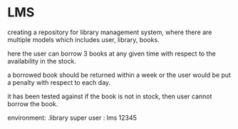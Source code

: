 # LMS
creating a repository for library management system, where there are multiple models which includes user, library, books.

here the user can borrow 3 books at any given time with respect to the availability in the stock.

a borrowed book should be returned within a week or the user would be put a penalty with respect to each day.

it has been tested against if the book is not in stock, then user cannot borrow the book.

environment: .library
super user : lms
             12345
             
